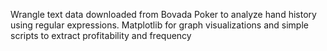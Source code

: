 Wrangle text data downloaded from Bovada Poker to analyze hand history using regular expressions. Matplotlib for graph visualizations and simple scripts to extract profitability and frequency
